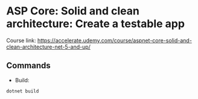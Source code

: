 # ASP Core: Solid and clean architecture: Create a testable app

Course link: https://accelerate.udemy.com/course/aspnet-core-solid-and-clean-architecture-net-5-and-up/


## Commands

- Build:

```sh
dotnet build
```
